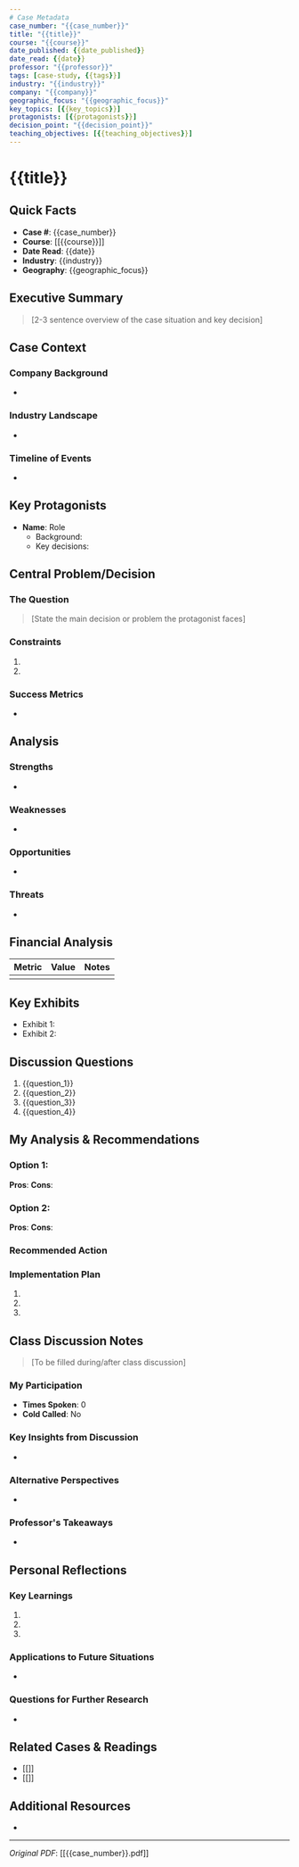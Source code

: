 ```yaml
---
# Case Metadata
case_number: "{{case_number}}"
title: "{{title}}"
course: "{{course}}"
date_published: {{date_published}}
date_read: {{date}}
professor: "{{professor}}"
tags: [case-study, {{tags}}]
industry: "{{industry}}"
company: "{{company}}"
geographic_focus: "{{geographic_focus}}"
key_topics: [{{key_topics}}]
protagonists: [{{protagonists}}]
decision_point: "{{decision_point}}"
teaching_objectives: [{{teaching_objectives}}]
---
```


# {{title}}

## Quick Facts
- **Case #**: {{case_number}}
- **Course**: [[{{course}}]]
- **Date Read**: {{date}}
- **Industry**: {{industry}}
- **Geography**: {{geographic_focus}}

## Executive Summary
> [2-3 sentence overview of the case situation and key decision]

## Case Context

### Company Background
- 

### Industry Landscape
- 

### Timeline of Events
- 

## Key Protagonists
- **Name**: Role
  - Background:
  - Key decisions:

## Central Problem/Decision

### The Question
> [State the main decision or problem the protagonist faces]

### Constraints
1. 
2. 

### Success Metrics
- 

## Analysis

### Strengths
- 

### Weaknesses
- 

### Opportunities
- 

### Threats
- 

## Financial Analysis
| Metric | Value | Notes |
|--------|-------|-------|
|        |       |       |

## Key Exhibits
- Exhibit 1: 
- Exhibit 2: 

## Discussion Questions
1. {{question_1}}
2. {{question_2}}
3. {{question_3}}
4. {{question_4}}

## My Analysis & Recommendations

### Option 1: 
**Pros**:
**Cons**:

### Option 2: 
**Pros**:
**Cons**:

### Recommended Action
> 

### Implementation Plan
1. 
2. 
3. 

## Class Discussion Notes
> [To be filled during/after class discussion]

### My Participation
- **Times Spoken**: 0
- **Cold Called**: No

### Key Insights from Discussion
- 

### Alternative Perspectives
- 

### Professor's Takeaways
- 

## Personal Reflections

### Key Learnings
1. 
2. 
3. 

### Applications to Future Situations
- 

### Questions for Further Research
- 

## Related Cases & Readings
- [[]]
- [[]]

## Additional Resources
- 

---
*Original PDF*: [[{{case_number}}.pdf]]